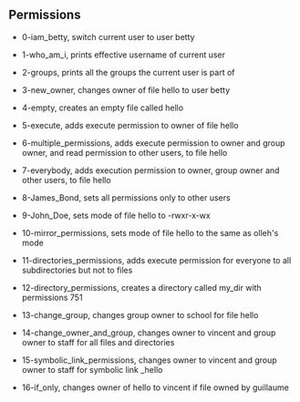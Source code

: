 ## Permissions

* 0-iam_betty, switch current user to user betty

* 1-who_am_i, prints effective username of current user

* 2-groups, prints all the groups the current user is part of

* 3-new_owner, changes owner of file hello to user betty

* 4-empty, creates an empty file called hello

* 5-execute, adds execute permission to owner of file hello

* 6-multiple_permissions, adds execute permission to owner and group owner, and read permission to other users, to file hello

* 7-everybody, adds execution permission to owner, group owner and other users, to file hello

* 8-James_Bond, sets all permissions only to other users

* 9-John_Doe, sets mode of file hello to -rwxr-x-wx

* 10-mirror_permissions, sets mode of file hello to the same as olleh's mode

* 11-directories_permissions, adds execute permission for everyone to all subdirectories but not to files

* 12-directory_permissions, creates a directory called my_dir with permissions 751

* 13-change_group, changes group owner to school for file hello

* 14-change_owner_and_group, changes owner to vincent and group owner to staff for all files and directories

* 15-symbolic_link_permissions, changes owner to vincent and group owner to staff for symbolic link _hello

* 16-if_only, changes owner of hello to vincent if file owned by guillaume
